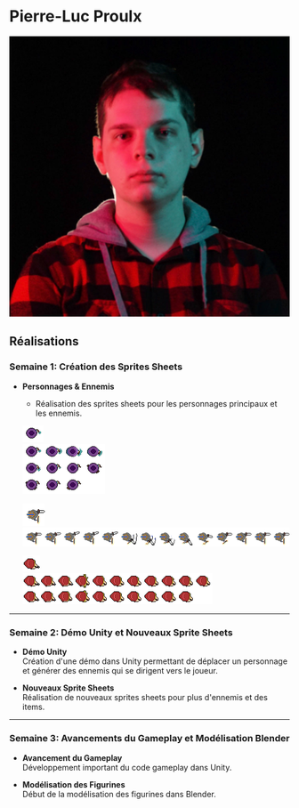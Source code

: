 # Pierre-Luc Proulx

![Pierre-Luc](pierreluc_00000.jpg)

## Réalisations

### Semaine 1: Création des Sprites Sheets

- **Personnages & Ennemis**  
  - Réalisation des sprites sheets pour les personnages principaux et les ennemis.

  ![Mage](../../Assets/images/image_doc_pl/Mage.gif)  
  ![Mage-Sheet](../../Assets/images/image_doc_pl/Mage-Sheet.png)

  ![Paladin](../../Assets/images/image_doc_pl/paladin.gif)  
  ![Paladin-Sheet](../../Assets/images/image_doc_pl/paladin-Sheet.png)

  ![Archer](../../Assets/images/image_doc_pl/archer.gif)  
  ![Archer-Sheet](../../Assets/images/image_doc_pl/archer-Sheet.png)

---

### Semaine 2: Démo Unity et Nouveaux Sprite Sheets

- **Démo Unity**  
  Création d'une démo dans Unity permettant de déplacer un personnage et générer des ennemis qui se dirigent vers le joueur.

- **Nouveaux Sprite Sheets**  
  Réalisation de nouveaux sprites sheets pour plus d'ennemis et des items.

---

### Semaine 3: Avancements du Gameplay et Modélisation Blender

- **Avancement du Gameplay**  
  Développement important du code gameplay dans Unity.

- **Modélisation des Figurines**  
  Début de la modélisation des figurines dans Blender.
